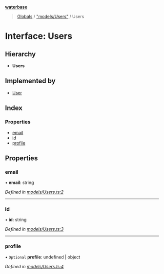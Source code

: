**[waterbase](../README.md)**

> [Globals](../globals.md) / ["models/Users"](../modules/_models_users_.md) / Users

# Interface: Users

## Hierarchy

- **Users**

## Implemented by

- [User](../classes/_helpers_user_.user.md)

## Index

### Properties

- [email](_models_users_.users.md#email)
- [id](_models_users_.users.md#id)
- [profile](_models_users_.users.md#profile)

## Properties

### email

• **email**: string

_Defined in [models/Users.ts:2](https://github.com/sinewtech/waterbase/blob/b0835b6/lib/models/Users.ts#L2)_

---

### id

• **id**: string

_Defined in [models/Users.ts:3](https://github.com/sinewtech/waterbase/blob/b0835b6/lib/models/Users.ts#L3)_

---

### profile

• `Optional` **profile**: undefined \| object

_Defined in [models/Users.ts:4](https://github.com/sinewtech/waterbase/blob/b0835b6/lib/models/Users.ts#L4)_
